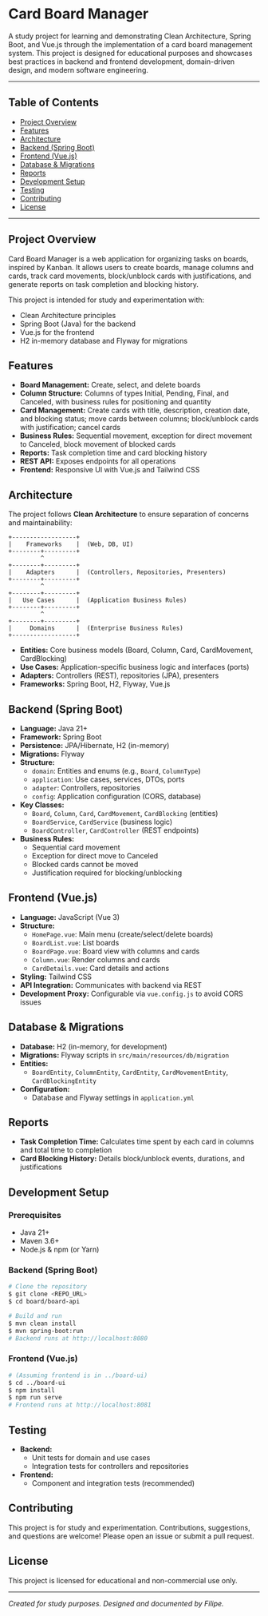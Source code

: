 # Card Board Manager

A study project for learning and demonstrating Clean Architecture, Spring Boot, and Vue.js through the implementation of a card board management system. This project is designed for educational purposes and showcases best practices in backend and frontend development, domain-driven design, and modern software engineering.

---

## Table of Contents
- [Project Overview](#project-overview)
- [Features](#features)
- [Architecture](#architecture)
- [Backend (Spring Boot)](#backend-spring-boot)
- [Frontend (Vue.js)](#frontend-vuejs)
- [Database & Migrations](#database--migrations)
- [Reports](#reports)
- [Development Setup](#development-setup)
- [Testing](#testing)
- [Contributing](#contributing)
- [License](#license)

---

## Project Overview

Card Board Manager is a web application for organizing tasks on boards, inspired by Kanban. It allows users to create boards, manage columns and cards, track card movements, block/unblock cards with justifications, and generate reports on task completion and blocking history.

This project is intended for study and experimentation with:
- Clean Architecture principles
- Spring Boot (Java) for the backend
- Vue.js for the frontend
- H2 in-memory database and Flyway for migrations

## Features
- **Board Management:** Create, select, and delete boards
- **Column Structure:** Columns of types Initial, Pending, Final, and Canceled, with business rules for positioning and quantity
- **Card Management:** Create cards with title, description, creation date, and blocking status; move cards between columns; block/unblock cards with justification; cancel cards
- **Business Rules:** Sequential movement, exception for direct movement to Canceled, block movement of blocked cards
- **Reports:** Task completion time and card blocking history
- **REST API:** Exposes endpoints for all operations
- **Frontend:** Responsive UI with Vue.js and Tailwind CSS

## Architecture

The project follows **Clean Architecture** to ensure separation of concerns and maintainability:

```
+------------------+
|    Frameworks    |  (Web, DB, UI)
+--------+---------+
         ^
+--------+---------+
|    Adapters      |  (Controllers, Repositories, Presenters)
+--------+---------+
         ^
+--------+---------+
|   Use Cases      |  (Application Business Rules)
+--------+---------+
         ^
+--------+---------+
|     Domains      |  (Enterprise Business Rules)
+------------------+
```

- **Entities:** Core business models (Board, Column, Card, CardMovement, CardBlocking)
- **Use Cases:** Application-specific business logic and interfaces (ports)
- **Adapters:** Controllers (REST), repositories (JPA), presenters
- **Frameworks:** Spring Boot, H2, Flyway, Vue.js

## Backend (Spring Boot)
- **Language:** Java 21+
- **Framework:** Spring Boot
- **Persistence:** JPA/Hibernate, H2 (in-memory)
- **Migrations:** Flyway
- **Structure:**
  - `domain`: Entities and enums (e.g., `Board`, `ColumnType`)
  - `application`: Use cases, services, DTOs, ports
  - `adapter`: Controllers, repositories
  - `config`: Application configuration (CORS, database)
- **Key Classes:**
  - `Board`, `Column`, `Card`, `CardMovement`, `CardBlocking` (entities)
  - `BoardService`, `CardService` (business logic)
  - `BoardController`, `CardController` (REST endpoints)
- **Business Rules:**
  - Sequential card movement
  - Exception for direct move to Canceled
  - Blocked cards cannot be moved
  - Justification required for blocking/unblocking

## Frontend (Vue.js)
- **Language:** JavaScript (Vue 3)
- **Structure:**
  - `HomePage.vue`: Main menu (create/select/delete boards)
  - `BoardList.vue`: List boards
  - `BoardPage.vue`: Board view with columns and cards
  - `Column.vue`: Render columns and cards
  - `CardDetails.vue`: Card details and actions
- **Styling:** Tailwind CSS
- **API Integration:** Communicates with backend via REST
- **Development Proxy:** Configurable via `vue.config.js` to avoid CORS issues

## Database & Migrations
- **Database:** H2 (in-memory, for development)
- **Migrations:** Flyway scripts in `src/main/resources/db/migration`
- **Entities:**
  - `BoardEntity`, `ColumnEntity`, `CardEntity`, `CardMovementEntity`, `CardBlockingEntity`
- **Configuration:**
  - Database and Flyway settings in `application.yml`

## Reports
- **Task Completion Time:** Calculates time spent by each card in columns and total time to completion
- **Card Blocking History:** Details block/unblock events, durations, and justifications

## Development Setup

### Prerequisites
- Java 21+
- Maven 3.6+
- Node.js & npm (or Yarn)

### Backend (Spring Boot)
```bash
# Clone the repository
$ git clone <REPO_URL>
$ cd board/board-api

# Build and run
$ mvn clean install
$ mvn spring-boot:run
# Backend runs at http://localhost:8080
```

### Frontend (Vue.js)
```bash
# (Assuming frontend is in ../board-ui)
$ cd ../board-ui
$ npm install
$ npm run serve
# Frontend runs at http://localhost:8081
```

## Testing
- **Backend:**
  - Unit tests for domain and use cases
  - Integration tests for controllers and repositories
- **Frontend:**
  - Component and integration tests (recommended)

## Contributing
This project is for study and experimentation. Contributions, suggestions, and questions are welcome! Please open an issue or submit a pull request.

## License
This project is licensed for educational and non-commercial use only.

---

*Created for study purposes. Designed and documented by Filipe.*
